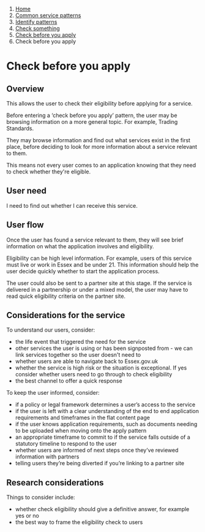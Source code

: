 1.  [Home](/docs/core/contents)
2.	[Common service patterns](/docs/core/common-service-patterns/overview)
3.  [Identify patterns](/docs/documentation/core/common-service-patterns/identify-patterns)
4.  [Check something](docs/documentation/core/common-service-patterns/service-patterns/check-something/overview)
5.  [Check before you apply](/docs/core/common-service-patterns/service-patterns/check-something/check-before-you-apply/overview)
6.  Check before you apply

# Check before you apply

## Overview

This allows the user to check their eligibility before applying for a service.

Before entering a ‘check before you apply’ pattern, the user may be browsing information on a more general topic. For example, Trading Standards.

They may browse information and find out what services exist in the first place, before deciding to look for more information about a service relevant to them.

This means not every user comes to an application knowing that they need to check whether they're eligible.

## User need

I need to find out whether I can receive this service.

## User flow

Once the user has found a service relevant to them, they will see brief information on what the application involves and eligibility.

Eligibility can be high level information. For example, users of this service must live or work in Essex and be under 21. This information should help the user decide quickly whether to start the application process.

The user could also be sent to a partner site at this stage. If the service is delivered in a partnership or under a mixed model, the user may have to read quick eligibility criteria on the partner site.

## Considerations for the service

To understand our users, consider:

* the life event that triggered the need for the service
* other services the user is using or has been signposted from - we can link services together so the user doesn't need to
* whether users are able to navigate back to Essex.gov.uk
* whether the service is high risk or the situation is exceptional. If yes consider whether users need to go through to check eligibility
* the best channel to offer a quick response

To keep the user informed, consider:

* if a policy or legal framework determines a user’s access to the service
* if the user is left with a clear understanding of the end to end application requirements and timeframes in the flat content page
* if the user knows application requirements, such as documents needing to be uploaded when moving onto the apply pattern
* an appropriate timeframe to commit to if the service falls outside of a statutory timeline to respond to the user
* whether users are informed of next steps once they’ve reviewed information with partners
* telling users they’re being diverted if you’re linking to a partner site

## Research considerations

Things to consider include:

* whether check eligibility should give a definitive answer, for example yes or no
* the best way to frame the eligibility check to users
